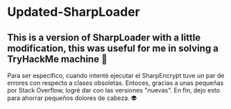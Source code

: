 # Updated-SharpLoader

This is a version of SharpLoader with a little modification, this was useful for me in solving a TryHackMe machine 💪
--
Para ser específico, cuando intenté ejecutar el SharpEncrypt tuve un par de errores con respecto a clases obsoletas. Entoces, gracias a unas pequeñas por Stack Overflow, 
logré dar con las versiones "nuevas". En fin, dejo esto para ahorrar pequeños dolores de cabeza. 👽
